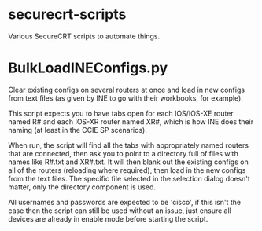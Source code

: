 # securecrt-scripts
Various SecureCRT scripts to automate things.

# BulkLoadINEConfigs.py
Clear existing configs on several routers at once and load in new configs from text files (as given by INE to go with their workbooks, for example).

This script expects you to have tabs open for each IOS/IOS-XE router named R# and each IOS-XR router named XR#, which is how INE does their naming (at least in the CCIE SP scenarios).

When run, the script will find all the tabs with appropriately named routers that are connected, then ask you to point to a directory full of files with names like R#.txt and XR#.txt. It will then blank out the existing configs on all of the routers (reloading where required), then load in the new configs from the text files. The specific file selected in the selection dialog doesn't matter, only the directory component is used.

All usernames and passwords are expected to be 'cisco', if this isn't the case then the script can still be used without an issue, just ensure all devices are already in enable mode before starting the script.
